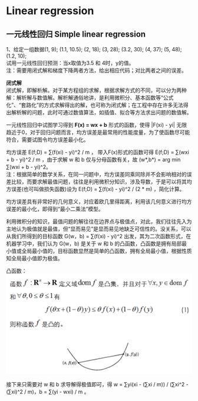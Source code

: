 # Linear regression
## 一元线性回归 Simple linear regression
1、给定一组数据(1, 9); (1.1, 10.5); (2, 18); (3, 28); (3.2, 30); (4, 37); (5, 48); (1.2, 10);   
试用一元线性回归预测：当x取值为3.5 和 4时，y的值。  
注：需要用闭式解和梯度下降两者方法，给出相应代码；对比两者之间的误差。 

**闭式解**  
闭式解，即解析解。对于某方程组的求解，根据求解方式的不同，可以分为两种解：解析解与数值解。解析解通俗地讲，是利用微积分、基本函数等“公式化”、“套路化”的方式求解得出的解，也可称为闭式解；在工程中存在许多无法得出解析解的问题，此时可通过数值算法，如插值、拟合等方法求出问题的数值解。   

一元线性回归中试图学习得到 **F(x) = wx + b** 形式的函数，使得 |F(xi) - yi| 无限趋近于0，对于回归问题而言，均方误差是最常用的性能度量，为了使函数尽可能符合，需要试图令均方误差最小化。    

均方误差 E(f;D) = ∑(f(xi) - yi)^2 / m ， 带入F(x)形式的函数可得 E(f;D) = ∑(wxi + b - yi)^2 / m ，由于求解 w 和 b 仅与分母函数有关，故 (w*,b*) = arg min ∑(wxi + b - yi)^2。  
注：根据简单的数学关系，在同一问题中，均方误差同乘同除并不会影响相对的误差比较，而要求解最值问题，往往是利用微积分知识，涉及导数，于是可以将其均方误差(也可叫做损失函数)设为 E(f;D) = ∑(f(xi) - yi)^2 / (2 * m) ，简化计算。  

均方误差具有非常好的几何意义，对应着欧几里得距离，利用该几何意义进行均方误差的最小化，即得到“最小二乘法”模型。  

利用微积分的知识，最值问题的解往往在边界点与极值点，对此，我们往往先入为主地认为极值就是最值，但“显而易见”是显而易见地缺乏可信性的。没关系，可以从我们所得到的目标函数 G(w，b) = ∑(f(xi) - yi)^2 出发，其为二次函数形式，在机器学习中，我们认为 G(w，b) 是关于 w 和 b 的凸函数，凸函数是拥有局部最小值或全局最小值的，目标函数显然是简单的凸函数，拥有全局最小值，根据性质知全局最小值即为极值。  

凸函数：  
![](https://github.com/AuOMY/MachineLearning/blob/Linear-regression/%E5%87%B8%E5%87%BD%E6%95%B0.png?raw=true)  

接下来只需要对 w 和 b 求导解得极值即可，得 w = ∑yi(xi - (∑xi / m)) / (∑xi^2 - (∑xi)^2 / m)，b = ∑(yi - wxi) / m 。
